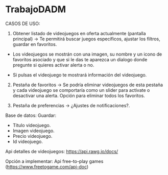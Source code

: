 # TrabajoDADM

CASOS DE USO:

1. Obtener listado de videojuegos en oferta actualmente (pantalla principal) -> Te permitirá buscar juegos específicos, ajustar los filtros, guardar en favoritos.
 - Los videojuegos se mostrán con una imagen, su nombre y un icono de favoritos asociado y que si le das te aparezca un dialogo donde pregunte si quieres activar alerta o no.
 
 - Si pulsas el videojuego te mostrará información del videojuego.
 
 2. Pestaña de favoritos -> Se podría eliminar videojuegos de esta pestaña y cada videojuego se comportaría como un slider para activate o desactivar una alerta.
 Opción para eliminar todos los favoritos.
 
 3. Pestaña de preferencias -> ¿Ajustes de notificaciones?.
 
 Base de datos:
 Guardar:
  - Título videojuego.
  - Imagen videojuego.
  - Precio videojuego.
  - Id videojuego.
  
  
  Api detalles de videojuegos: https://api.rawg.io/docs/
  
  Opción a implementar: Api free-to-play games (https://www.freetogame.com/api-doc)
